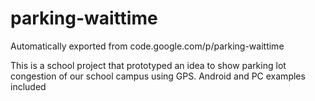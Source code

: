 # parking-waittime
Automatically exported from code.google.com/p/parking-waittime

This is a school project that prototyped an idea to show parking lot congestion of our school campus using GPS.
Android and PC examples included
